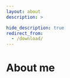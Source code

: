 ```yaml
---
layout: about
description: >

hide_description: true
redirect_from:
  - /download/
---
```


# About me

<!--author-->

